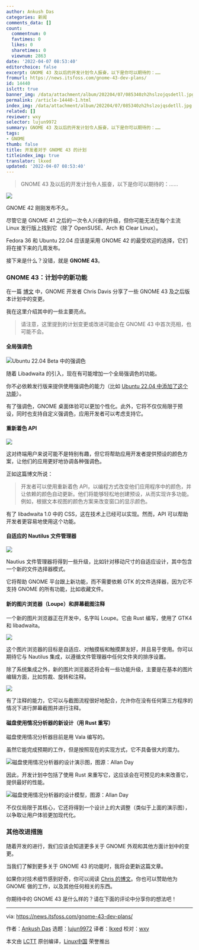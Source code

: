 ```yaml
---
author: Ankush Das
categories: 新闻
comments_data: []
count:
  commentnum: 0
  favtimes: 0
  likes: 0
  sharetimes: 0
  viewnum: 2863
date: '2022-04-07 08:53:40'
editorchoice: false
excerpt: GNOME 43 及以后的开发计划令人振奋，以下是你可以期待的：……
fromurl: https://news.itsfoss.com/gnome-43-dev-plans/
id: 14440
islctt: true
banner_img: /data/attachment/album/202204/07/085340zh2hslzojqsdetll.jpg
permalink: /article-14440-1.html
index_img: /data/attachment/album/202204/07/085340zh2hslzojqsdetll.jpg.thumb.jpg
related: []
reviewer: wxy
selector: lujun9972
summary: GNOME 43 及以后的开发计划令人振奋，以下是你可以期待的：……
tags:
- GNOME
thumb: false
title: 开发者对于 GNOME 43 的计划
titleindex_img: true
translator: lkxed
updated: '2022-04-07 08:53:40'
---
```



> 
> GNOME 43 及以后的开发计划令人振奋，以下是你可以期待的：……
> 
> 
> 


![](/data/attachment/album/202204/07/085340zh2hslzojqsdetll.jpg)


GNOME 42 刚刚发布不久。


尽管它是 GNOME 41 之后的一次令人兴奋的升级，但你可能无法在每个主流 Linux 发行版上找到它（除了 OpenSUSE、Arch 和 Clear Linux）。


Fedora 36 和 Ubuntu 22.04 应该是采用 GNOME 42 的最受欢迎的选择，它们将在接下来的几周发布。


接下来是什么？没错，就是 **GNOME 43**。


### GNOME 43：计划中的新功能


在一篇 [博文](https://blogs.gnome.org/christopherdavis/2022/04/03/plans-for-gnome-43-and-beyond/) 中，GNOME 开发者 Chris Davis 分享了一些 GNOME 43 及之后版本计划中的变更。


我在这里介绍其中的一些主要亮点。



> 
> 请注意，这里提到的计划变更或改进可能会在 GNOME 43 中首次亮相，也可能不会。
> 
> 
> 


#### 全局强调色


![Ubuntu 22.04 Beta 中的强调色](/data/attachment/album/202204/07/085341kmj1mmzm118tz8o1.png)


随着 Libadwaita 的引入，现在有可能增加一个全局强调色的功能。


你不必依赖发行版来提供使用强调色的能力（比如 [Ubuntu 22.04 中添加了这个功能](https://news.itsfoss.com/ubuntu-22-04-accent-color/)）。


有了强调色，GNOME 桌面体验可以更加个性化。此外，它将不仅仅局限于预设，同时也支持自定义强调色，应用开发者可以考虑支持它。


#### 重新着色 API


![](/data/attachment/album/202204/07/085342j4lmbya9m49z9e02.png)


这对终端用户来说可能不是特别有趣，但它将帮助应用开发者提供预设的颜色方案，让他们的应用更好地协调各种强调色。


正如这篇博文所说：



> 
> 开发者可以使用重新着色 API，以编程方式改变他们应用程序中的颜色，并让依赖的颜色自动更新。他们将能够轻松地创建预设，从而实现许多功能。例如，根据文本视图的颜色方案来改变窗口的显示颜色。
> 
> 
> 


有了 libadwaita 1.0 中的 CSS，这在技术上已经可以实现。然而，API 可以帮助开发者更容易地使用这个功能。


#### 自适应的 Nautilus 文件管理器


![](/data/attachment/album/202204/07/085342soncdbbc7a5dti1b.png)


Nautius 文件管理器将得到一些升级，比如针对移动尺寸的自适应设计，其中包含一个新的文件选择器模式。


它将帮助 GNOME 平台跟上新功能，而不需要依赖 GTK 的文件选择器，因为它不支持 GNOME 的所有功能，比如收藏文件。


#### 新的图片浏览器（Loupe）和屏幕截图注释


一个新的图片浏览器正在开发中，名字叫 Loupe。它由 Rust 编写，使用了 GTK4 和 libadwaita。


![](/data/attachment/album/202204/07/085342yufnh4ax50as8x9n.png)


这个图片浏览器的目标是自适应、对触摸板和触摸屏友好，并且易于使用。你可以期待它与 Nautilus 集成，以遵循文件管理器中任何文件夹的排序设置。


除了系统集成之外，新的图片浏览器还将会有一些功能升级，主要是在基本的图片编辑方面，比如剪裁、旋转和注释。


![](/data/attachment/album/202204/07/085343bsmu6caecblgrnb6.jpg)


有了注释的能力，它可以与截图流程很好地配合，允许你在没有任何第三方程序的情况下进行屏幕截图并进行注释。


#### 磁盘使用情况分析器的新设计（用 Rust 重写）


磁盘使用情况分析器目前是用 Vala 编写的。


虽然它能完成预期的工作，但是按照现在的实现方式，它不具备很大的潜力。


![磁盘使用情况分析器的设计演示图，图源：Allan Day](/data/attachment/album/202204/07/085343azadyqaynoarnody.png)


因此，开发计划中包括了使用 Rust 来重写它，这应该会在可预见的未来改善它，提供最好的性能。


![磁盘使用情况分析器的设计模型，图源：Allan Day](/data/attachment/album/202204/07/085343snxhpbpv2hyb73qt.png)


不仅仅局限于其核心，它还将得到一个设计上的大调整（类似于上面的演示图），以争取让用户体验更加现代化。


### 其他改进措施


随着开发的进行，我们应该会知道更多关于 GNOME 外观和其他方面计划中的变更。


当我们了解到更多关于 GNOME 43 的功能时，我将会更新这篇文章。


如果你对技术细节感到好奇，你可以阅读 [Chris 的博文](https://blogs.gnome.org/christopherdavis/2022/04/03/plans-for-gnome-43-and-beyond/)。你也可以赞助他为 GNOME 做的工作，以及其他任何相关的东西。


你期待中的 GNOME 43 是什么样的？请在下面的评论中分享你的想法吧！




---


via: <https://news.itsfoss.com/gnome-43-dev-plans/>


作者：[Ankush Das](https://news.itsfoss.com/author/ankush/) 选题：[lujun9972](https://github.com/lujun9972) 译者：[lkxed](https://github.com/lkxed) 校对：[wxy](https://github.com/wxy)


本文由 [LCTT](https://github.com/LCTT/TranslateProject) 原创编译，[Linux中国](https://linux.cn/) 荣誉推出